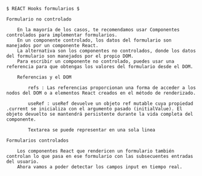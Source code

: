    $ REACT Hooks formularios $

    Formulario no controlado

        En la mayoría de los casos, te recomendamos usar Componentes controlados para implementar formularios.
        En un componente controlado, los datos del formulario son manejados por un componente React.
        La alternativa son los componentes no controlados, donde los datos del formulario son manejados por el propio DOM.
        Para escribir un componente no controlado, puedes usar una referencia para que obtengas los valores del formulario desde el DOM. 

        Referencias y el DOM

            refs : Las referencias proporcionan una forma de acceder a los nodos del DOM o a elementos React creados en el método de renderizado.

            useRef : useRef devuelve un objeto ref mutable cuya propiedad .current se inicializa con el argumento pasado (initialValue). El objeto devuelto se mantendrá persistente durante la vida completa del componente. 
        
            Textarea se puede representar en una sola linea

    Formularios controlados

        Los componentes React que rendericen un formulario también controlan lo que pasa en ese formulario con las subsecuentes entradas del usuario.
        Ahora vamos a poder detectar los campos input en tiempo real.

